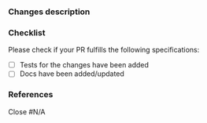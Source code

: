 ### Changes description

<!-- Describe results, user mentions, screenshots, screencast (gif) -->

### Checklist

Please check if your PR fulfills the following specifications:

- [ ] Tests for the changes have been added
- [ ] Docs have been added/updated

### References

<!-- issues related (for reference or to be closed) and/or links of discuss -->

Close #N/A